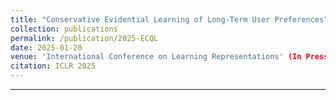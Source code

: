 ```yaml
---
title: "Conservative Evidential Learning of Long-Term User Preferences"
collection: publications
permalink: /publication/2025-ECQL
date: 2025-01-20
venue: 'International Conference on Learning Representations' (In Press)
citation: ICLR 2025
---
```

---

